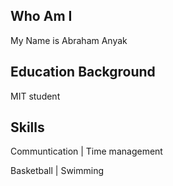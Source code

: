 ## Who Am I

My Name is Abraham Anyak

## Education Background

MIT student

## Skills

Communtication | Time management

Basketball | Swimming
